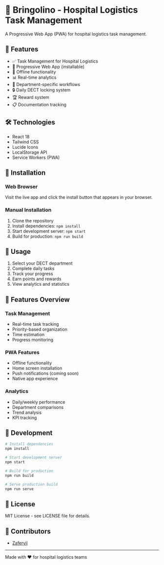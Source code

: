 # 🏥 Bringolino - Hospital Logistics Task Management

A Progressive Web App (PWA) for hospital logistics task management.

## 🚀 Features

- ✅ Task Management for Hospital Logistics
- 📱 Progressive Web App (installable)
- 🔄 Offline functionality
- 📊 Real-time analytics
- 🎯 Department-specific workflows
- 🔒 Daily DECT locking system
- 🏆 Reward system
- 📋 Documentation tracking

## 🛠️ Technologies

- React 18
- Tailwind CSS
- Lucide Icons
- LocalStorage API
- Service Workers (PWA)

## 📱 Installation

### Web Browser
Visit the live app and click the install button that appears in your browser.

### Manual Installation
1. Clone the repository
2. Install dependencies: `npm install`
3. Start development server: `npm start`
4. Build for production: `npm run build`

## 🏥 Usage

1. Select your DECT department
2. Complete daily tasks
3. Track your progress
4. Earn points and rewards
5. View analytics and statistics

## 🌟 Features Overview

### Task Management
- Real-time task tracking
- Priority-based organization
- Time estimation
- Progress monitoring

### PWA Features
- Offline functionality
- Home screen installation
- Push notifications (coming soon)
- Native app experience

### Analytics
- Daily/weekly performance
- Department comparisons
- Trend analysis
- KPI tracking

## 🔧 Development

```bash
# Install dependencies
npm install

# Start development server
npm start

# Build for production
npm run build

# Serve production build
npm run serve
```

## 📄 License

MIT License - see LICENSE file for details.

## 👥 Contributors

- [Zaferyil](https://github.com/Zaferyil)

---

Made with ❤️ for hospital logistics teams
